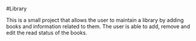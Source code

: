 #Library

This is a small project that allows the user to maintain a library by adding books and information related to them.
The user is able to add, remove and edit the read status of the books.